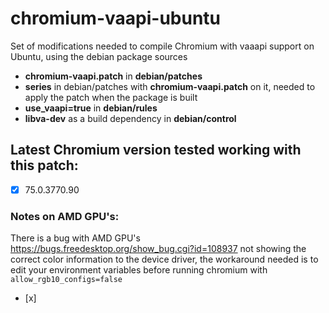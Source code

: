 # chromium-vaapi-ubuntu
Set of modifications needed to compile Chromium with vaaapi support on Ubuntu, using the debian package sources

- **chromium-vaapi.patch** in **debian/patches**
- **series** in debian/patches with **chromium-vaapi.patch** on it, needed to apply the patch when the package is built
- **use_vaapi=true** in **debian/rules**
- **libva-dev** as a build dependency in **debian/control**

## Latest Chromium version tested working with this patch: 
- [x] 75.0.3770.90 

### Notes on AMD GPU's: 
There is a bug with AMD GPU's https://bugs.freedesktop.org/show_bug.cgi?id=108937 not showing the correct color information to the device driver, the workaround needed is to edit your environment variables before running chromium with ```allow_rgb10_configs=false```
- [x]
